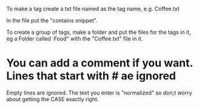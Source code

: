 To make a tag create a txt file named as the tag name, e.g. Coffee.txt

In the file put the "contains snippet".

To create a group of tags, make a folder and put the files for the tags in it, eg a Folder called :Food" with the "Coffee.txt" file in it.

# You can add a comment if you want. Lines that start with # ae ignored
Empty lines are ignored.
The text you enter is "normalized" so don;t worry about getting the CASE exactly right.